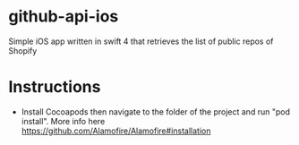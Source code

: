 # github-api-ios
Simple iOS app written in swift 4 that retrieves the list of public repos of Shopify

# Instructions
- Install Cocoapods then navigate to the folder of the project and run "pod install". More info here https://github.com/Alamofire/Alamofire#installation